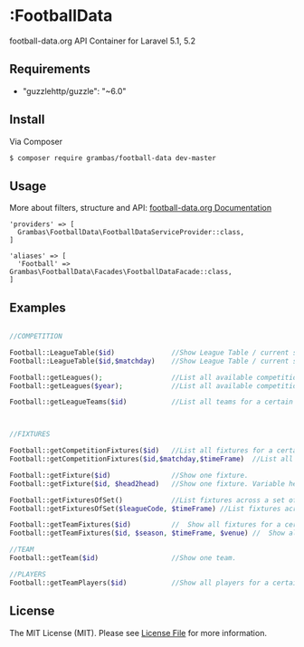 # :FootballData




football-data.org API Container for Laravel 5.1, 5.2


## Requirements
-  "guzzlehttp/guzzle": "~6.0"


## Install

Via Composer

``` bash
$ composer require grambas/football-data dev-master
```

## Usage

More about filters, structure and API:
[football-data.org Documentation](http://api.football-data.org/documentation)


``` 
'providers' => [
  Grambas\FootballData\FootballDataServiceProvider::class,
]

'aliases' => [
  'Football' => Grambas\FootballData\Facades\FootballDataFacade::class,
]
```

## Examples
```php

//COMPETITION

Football::LeagueTable($id) 			 	//Show League Table / current standing
Football::LeagueTable($id,$matchday) 	//Show League Table / current standing with filters

Football::getLeagues(); 				//List all available competitions.
Football::getLeagues($year);			//List all available competitions with filter

Football::getLeagueTeams($id)  			//List all teams for a certain competition.



//FIXTURES

Football::getCompetitionFixtures($id)   //List all fixtures for a certain competition.
Football::getCompetitionFixtures($id,$matchday,$timeFrame)  //List all fixtures for a certain competition with filters.

Football::getFixture($id) 				//Show one fixture.
Football::getFixture($id, $head2head)   //Show one fixture. Variable head2head ist number of games to analyse

Football::getFixturesOfSet() 			//List fixtures across a set of competitions
Football::getFixturesOfSet($leagueCode, $timeFrame) //List fixtures across a set of competitions with filters

Football::getTeamFixtures($id) 			// 	Show all fixtures for a certain team.
Football::getTeamFixtures($id, $season, $timeFrame, $venue) // 	Show all fixtures for a certain team with filters. Example:Football::getTeamFixtures(66, "2015","n99","home") 

//TEAM
Football::getTeam($id) 					//Show one team.

//PLAYERS
Football::getTeamPlayers($id) 			//Show all players for a certain team.
```





## License

The MIT License (MIT). Please see [License File](LICENSE.md) for more information.

[link-packagist]: https://packagist.org/packages/grambas/football-data
[link-author]: https://github.com/grambas
